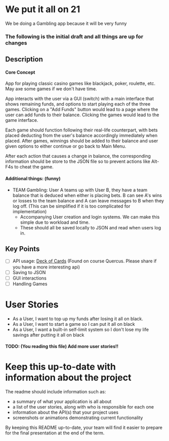 # We put it all on 21 

We be doing a Gambling app because it will be very funny

### The following is the initial draft and all things are up for changes

## Description
#### Core Concept
App for playing classic casino games like blackjack, poker, roulette, etc. May axe some games if we don't have time.

App interacts with the user via a GUI (switch) with a main interface that shows remaining funds, and options to start
playing each of the three games. Clicking on a "Add Funds" button would lead to a page where the user can add funds
to their balance. Clicking the games would lead to the game interface.

Each game should function following their real-life counterpart, with bets placed deducting from the user's balance
accordingly immediately when placed.
After games, winnings should be added to their balance and user given options to either continue or go back to Main 
Menu.

After each action that causes a change in balance, the corresponding information should be store to the JSON file so
to prevent actions like Alt-F4s to cheat the game.

#### Additional things: (funny)

- TEAM Gambling: User A teams up with User B, they have a team balance that is deduced when either is placing bets.
B can see A's wins or losses to the team balance and A can leave messages to B when they log off. 
(This can be simplified if it is too complicated for implementation)
  - Accompanying User creation and login systems. We can make this simple due to workload and time.
  - These should all be saved locally to JSON and read when users log in.

## Key Points
- [ ] API usage: [Deck of Cards](https://deckofcardsapi.com/) (Found on course Quercus. 
Please share if you have a more interesting api)
- [ ] Saving to JSON
- [ ] GUI interactions
- [ ] Handling Games

# User Stories
- As a User, I want to top up my funds after losing it all on black.
- As a User, I want to start a game so I can put it all on black
- As a User, I want a built-in self-limit system so I don't lose my life savings after putting it all on black

#### TODO: (You reading this file) Add more user stories!!

# Keep this up-to-date with information about the project

The readme should include information such as:
- a summary of what your application is all about
- a list of the user stories, along with who is responsible for each one
- information about the API(s) that your project uses 
- screenshots or animations demonstrating current functionality

By keeping this README up-to-date,
your team will find it easier to prepare for the final presentation
at the end of the term.
